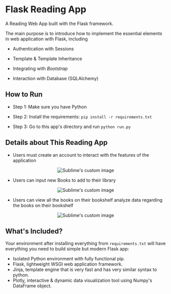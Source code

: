 # Flask Reading App

A Reading Web App built with the Flask framework. 

The main purpose is to introduce how to implement the essential elements in web application with Flask, including

- Authentication with Sessions

- Template & Template Inheritance

- Integrating with *Bootstrap*

- Interaction with Database (SQLAlchemy)


## How to Run

- Step 1: Make sure you have Python

- Step 2: Install the requirements: `pip install -r requirements.txt`

- Step 3: Go to this app's directory and run `python run.py`


## Details about This Reading App
- Users must create an account to interact with the features of the application

<p align="center">
  <img src="https://media.giphy.com/media/5S1BD7lMEpOLSixYhp/giphy.gif?raw=true" alt="Sublime's custom image"/>
</p>

- Users can input new Books to add to their library

<p align="center">
  <img src="https://media.giphy.com/media/Ck5CHVtoRbqXlOoN1O/giphy.gif?raw=true" alt="Sublime's custom image"/>
</p>

- Users can view all the books on their bookshelf analyze data regarding the books on their bookshelf


<p align="center">
  <img src="https://media.giphy.com/media/X6sVhrq77WmqD1SAmy/giphy.gif?raw=true" alt="Sublime's custom image"/>
</p>

## What's Included?

Your environment after installing everything from `requirements.txt` will have everything you need to build simple but modern Flask app:
- Isolated Python environment with fully functional pip.
- Flask, lightweight WSGI web application framework.
- Jinja, template engine that is very fast and has very similar syntax to python.
- Plotly, interactive & dynamic data visualization tool using Numpy's DataFrame object.

